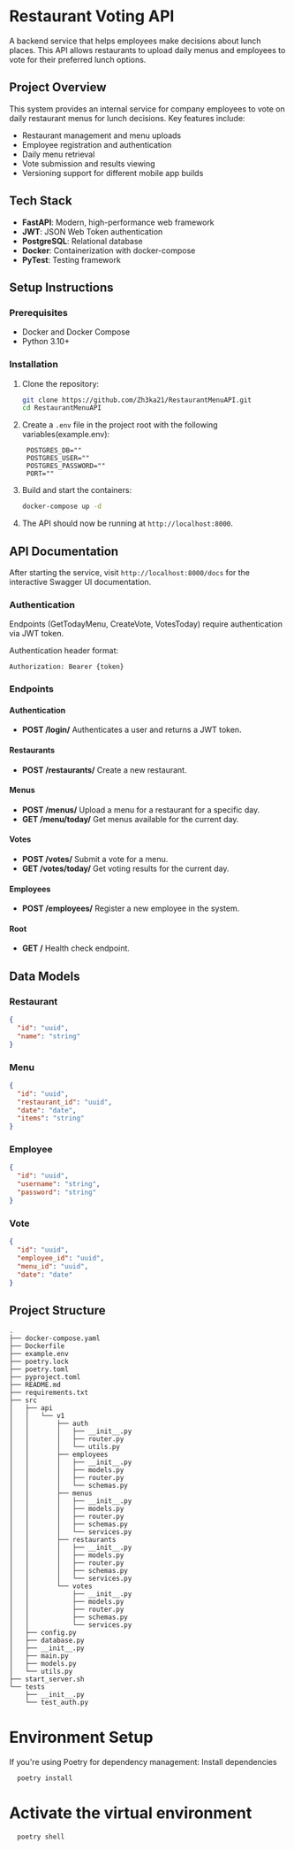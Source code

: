 # Restaurant Voting API

A backend service that helps employees make decisions about lunch places. This API allows restaurants to upload daily menus and employees to vote for their preferred lunch options.

## Project Overview

This system provides an internal service for company employees to vote on daily restaurant menus for lunch decisions. Key features include:

- Restaurant management and menu uploads
- Employee registration and authentication
- Daily menu retrieval
- Vote submission and results viewing
- Versioning support for different mobile app builds

## Tech Stack

- **FastAPI**: Modern, high-performance web framework
- **JWT**: JSON Web Token authentication
- **PostgreSQL**: Relational database
- **Docker**: Containerization with docker-compose
- **PyTest**: Testing framework

## Setup Instructions

### Prerequisites

- Docker and Docker Compose
- Python 3.10+

### Installation

1. Clone the repository:

   ```bash
   git clone https://github.com/Zh3ka21/RestaurantMenuAPI.git
   cd RestaurantMenuAPI
   ```

2. Create a `.env` file in the project root with the following variables(example.env):

   ```
    POSTGRES_DB=""
    POSTGRES_USER=""
    POSTGRES_PASSWORD=""
    PORT=""
   ```

3. Build and start the containers:

   ```bash
   docker-compose up -d
   ```

4. The API should now be running at `http://localhost:8000`.

## API Documentation

After starting the service, visit `http://localhost:8000/docs` for the interactive Swagger UI documentation.

### Authentication

Endpoints (GetTodayMenu, CreateVote, VotesToday) require authentication via JWT token.

Authentication header format:

```
Authorization: Bearer {token}
```

### Endpoints

#### Authentication

- **POST /login/**
  Authenticates a user and returns a JWT token.

#### Restaurants

- **POST /restaurants/**
  Create a new restaurant.

#### Menus

- **POST /menus/**
  Upload a menu for a restaurant for a specific day.
- **GET /menu/today/**
  Get menus available for the current day.

#### Votes

- **POST /votes/**
  Submit a vote for a menu.
- **GET /votes/today/**
  Get voting results for the current day.

#### Employees

- **POST /employees/**
  Register a new employee in the system.

#### Root

- **GET /**
  Health check endpoint.

## Data Models

### Restaurant

```json
{
  "id": "uuid",
  "name": "string"
}
```

### Menu

```json
{
  "id": "uuid",
  "restaurant_id": "uuid",
  "date": "date",
  "items": "string"
}
```

### Employee

```json
{
  "id": "uuid",
  "username": "string",
  "password": "string"
}
```

### Vote

```json
{
  "id": "uuid",
  "employee_id": "uuid",
  "menu_id": "uuid",
  "date": "date"
}
```

## Project Structure

```
.
├── docker-compose.yaml
├── Dockerfile
├── example.env
├── poetry.lock
├── poetry.toml
├── pyproject.toml
├── README.md
├── requirements.txt
├── src
│   ├── api
│   │   └── v1
│   │       ├── auth
│   │       │   ├── __init__.py
│   │       │   ├── router.py
│   │       │   └── utils.py
│   │       ├── employees
│   │       │   ├── __init__.py
│   │       │   ├── models.py
│   │       │   ├── router.py
│   │       │   └── schemas.py
│   │       ├── menus
│   │       │   ├── __init__.py
│   │       │   ├── models.py
│   │       │   ├── router.py
│   │       │   ├── schemas.py
│   │       │   └── services.py
│   │       ├── restaurants
│   │       │   ├── __init__.py
│   │       │   ├── models.py
│   │       │   ├── router.py
│   │       │   ├── schemas.py
│   │       │   └── services.py
│   │       └── votes
│   │           ├── __init__.py
│   │           ├── models.py
│   │           ├── router.py
│   │           ├── schemas.py
│   │           └── services.py
│   ├── config.py
│   ├── database.py
│   ├── __init__.py
│   ├── main.py
│   ├── models.py
│   └── utils.py
├── start_server.sh
└── tests
    ├── __init__.py
    └── test_auth.py
```

# Environment Setup

If you're using Poetry for dependency management:
Install dependencies

```
  poetry install
```

# Activate the virtual environment

```
  poetry shell
```
